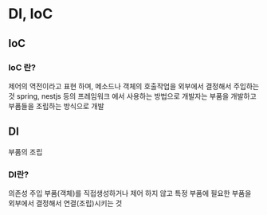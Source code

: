 # DI, IoC

## IoC

### IoC 란?

제어의 역전이라고 표현 하며, 메소드나 객체의 호출작업을 외부에서 결정해서 주입하는것
spring, nestjs 등의 프레임워크 에서 사용하는 방법으로
개발자는 부품을 개발하고 부품들을 조립하는 방식으로 개발

## DI

부품의 조립

### DI란?

의존성 주입
부품(객체)를 직접생성하거나 제어 하지 않고
특정 부품에 필요한 부품을 외부에서 결정해서 연결(조립)시키는 것
